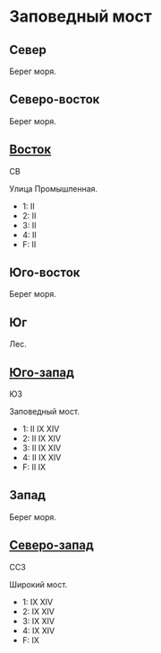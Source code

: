 # Заповедный мост

## Север

Берег моря.

## Северо-восток

Берег моря.

## [Восток](./605145.md)

СВ

Улица Промышленная.

* 1:    II
* 2:    II
* 3:    II
* 4:    II
* F:    II

## Юго-восток

Берег моря.

## Юг

Лес.

## [Юго-запад](./580150.md)

ЮЗ

Заповедный мост.

* 1:    II  IX  XIV
* 2:    II  IX  XIV
* 3:    II  IX  XIV
* 4:    II  IX  XIV
* F:    II  IX

## Запад

Берег моря.

## [Северо-запад](./575135.md)

ССЗ

Широкий мост.

* 1:    IX  XIV
* 2:    IX  XIV
* 3:    IX  XIV
* 4:    IX  XIV
* F:    IX
